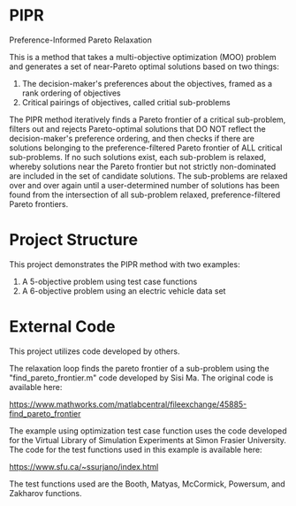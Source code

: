 # PIPR
Preference-Informed Pareto Relaxation

This is a method that takes a multi-objective optimization (MOO) problem and generates a set of near-Pareto optimal solutions based on two things:

1. The decision-maker's preferences about the objectives, framed as a rank ordering of objectives
2. Critical pairings of objectives, called critial sub-problems

The PIPR method iteratively finds a Pareto frontier of a critical sub-problem, filters out and rejects Pareto-optimal solutions that DO NOT reflect the decision-maker's preference ordering, and then checks if there are solutions belonging to the preference-filtered Pareto frontier of ALL critical sub-problems. If no such solutions exist, each sub-problem is relaxed, whereby solutions near the Pareto frontier but not strictly non-dominated are included in the set of candidate solutions. The sub-problems are relaxed over and over again until a user-determined number of solutions has been found from the intersection of all sub-problem relaxed, preference-filtered Pareto frontiers.

# Project Structure

This project demonstrates the PIPR method with two examples:
1. A 5-objective problem using test case functions
2. A 6-objective problem using an electric vehicle data set

# External Code
This project utilizes code developed by others.

The relaxation loop finds the pareto frontier of a sub-problem using the "find_pareto_frontier.m" code developed by Sisi Ma. The original code is available here:

https://www.mathworks.com/matlabcentral/fileexchange/45885-find_pareto_frontier

The example using optimization test case function uses the code developed for the Virtual Library of Simulation Experiments at Simon Frasier University. The code for the test functions used in this example is available here:

https://www.sfu.ca/~ssurjano/index.html

The test functions used are the Booth, Matyas, McCormick, Powersum, and Zakharov functions.
